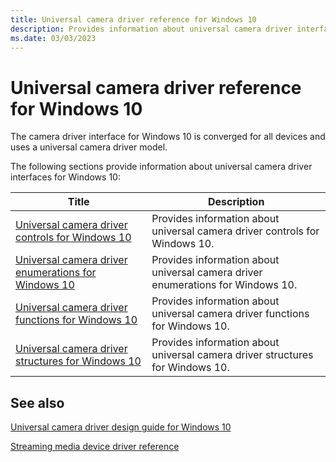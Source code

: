 ```yaml
---
title: Universal camera driver reference for Windows 10
description: Provides information about universal camera driver interfaces for Windows 10.
ms.date: 03/03/2023
---
```


# Universal camera driver reference for Windows 10

The camera driver interface for Windows 10 is converged for all devices and uses a universal camera driver model.

The following sections provide information about universal camera driver interfaces for Windows 10:

| Title | Description |
|--|--|
| [Universal camera driver controls for Windows 10](camera-driver-controls.md) | Provides information about universal camera driver controls for Windows 10. |
| [Universal camera driver enumerations for Windows 10](camera-driver-enumerations.md) | Provides information about universal camera driver enumerations for Windows 10. |
| [Universal camera driver functions for Windows 10](camera-driver-functions.md) | Provides information about universal camera driver functions for Windows 10. |
| [Universal camera driver structures for Windows 10](camera-driver-structures.md) | Provides information about universal camera driver structures for Windows 10. |

## See also

[Universal camera driver design guide for Windows 10](windows-10-technical-preview-camera-drivers-design-guide.md)

[Streaming media device driver reference](/windows-hardware/drivers/ddi/_stream/index)
